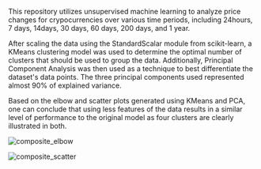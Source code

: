 This repository utilizes unsupervised machine learning to analyze price changes for crypocurrencies over various time periods, including 24hours, 7 days, 14days, 30 days, 60 days, 200 days, and 1 year. 

After scaling the data using the StandardScalar module from scikit-learn, a KMeans clustering model was used to determine the optimal number of clusters that should be used to group the data. Additionally, Principal Component Analysis was then used as a technique to best differentiate the dataset's data points. The three principal components used represented almost 90% of explained variance. 

Based on the elbow and scatter plots generated using KMeans and PCA, one can conclude that using less features of the data results in a similar level of performance to the original model as four clusters are clearly illustrated in both.

![composite_elbow](https://user-images.githubusercontent.com/119253324/233811863-86fabe31-a022-4537-84e2-a2c6fe13ae57.png)

![composite_scatter](https://user-images.githubusercontent.com/119253324/233811912-5036eabf-b691-4d0f-94c8-b343e0cbe570.png)

